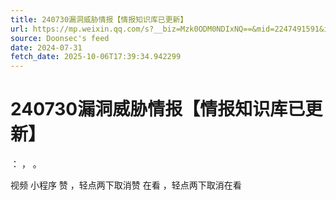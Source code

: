 ```yaml
---
title: 240730漏洞威胁情报【情报知识库已更新】
url: https://mp.weixin.qq.com/s?__biz=Mzk0ODM0NDIxNQ==&mid=2247491591&idx=1&sn=080a7526231c0d2df27c8595ce575052
source: Doonsec's feed
date: 2024-07-31
fetch_date: 2025-10-06T17:39:34.942299
---
```


# 240730漏洞威胁情报【情报知识库已更新】

：
，
。

视频
小程序
赞
，轻点两下取消赞
在看
，轻点两下取消在看